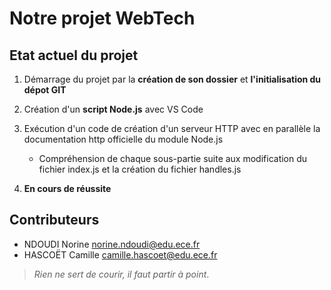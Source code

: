 # Notre projet WebTech



## Etat actuel du projet
1. Démarrage du projet par la **création de son dossier** et **l'initialisation du dépot GIT**

2. Création d'un **script Node.js** avec VS Code

3. Exécution d'un code de création d'un serveur HTTP avec en parallèle la documentation http officielle du module Node.js
    -  Compréhension de chaque sous-partie suite aux modification du fichier index.js et la création du fichier handles.js

4. **En cours de réussite** 


## Contributeurs
- NDOUDI Norine <norine.ndoudi@edu.ece.fr>
- HASCOËT Camille <camille.hascoet@edu.ece.fr>

> *Rien ne sert de courir, il faut partir à point*.
